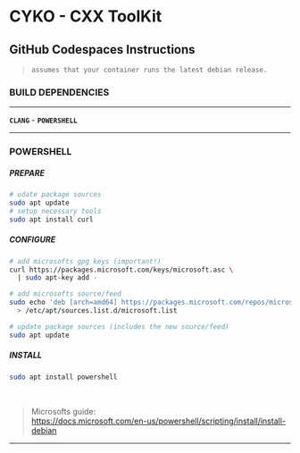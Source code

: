 # **CYKO** - CXX ToolKit

## **GitHub Codespaces Instructions**

> `assumes that your container runs the latest debian release.`

### **BUILD DEPENDENCIES**

---

**`CLANG`** - **`POWERSHELL`**

---

### **POWERSHELL**

##### PREPARE

  ```sh
  # udate package sources
  sudo apt update
  # setup necessary tools
  sudo apt install curl
  ```

##### CONFIGURE

  ```sh
  # add microsofts gpg keys (important!)
  curl https://packages.microsoft.com/keys/microsoft.asc \
    | sudo apt-key add -

  # add microsofts source/feed
  sudo echo 'deb [arch=amd64] https://packages.microsoft.com/repos/microsoft-debian-bullseye-prod bullseye main' \
    > /etc/apt/sources.list.d/microsoft.list

  # update package sources (includes the new source/feed)
  sudo apt update
  ```

##### INSTALL

  ```sh
  sudo apt install powershell
  ```

</br>

> Microsofts guide:\
> https://docs.microsoft.com/en-us/powershell/scripting/install/install-debian

---

<!--
https://github.com/cykomaniacs/cyko/blob/main/README.md?plain=1#L26
[POWERSHELL](https://github.com/cykomaniacs/cyko#powershell)
-->
